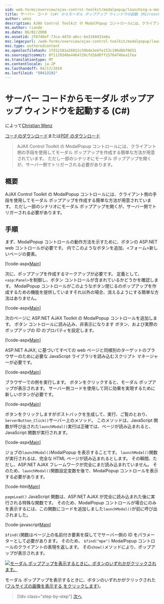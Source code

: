 ```yaml
---
uid: web-forms/overview/ajax-control-toolkit/modalpopup/launching-a-modal-popup-window-from-server-code-cs
title: サーバー コード (c#) からモーダル ポップアップ ウィンドウの起動 |Microsoft Docs
author: wenz
description: AJAX Control Toolkit の ModalPopup コントロールには、クライアント側の手段を使用してモーダル ポップアップを作成する簡単な方法が用意されています。 ただし一部のシナリオでは、その t が必要としています.
ms.author: riande
ms.date: 06/02/2008
ms.assetid: 2f67d8ef-73ca-447d-a0cc-6e3168431e6a
msc.legacyurl: /web-forms/overview/ajax-control-toolkit/modalpopup/launching-a-modal-popup-window-from-server-code-cs
msc.type: authoredcontent
ms.openlocfilehash: 1fd12181e26012c59bde3e6fe153c196d8bf0d31
ms.sourcegitcommit: 0f1119340e4464720cfd16d0ff15764746ea1fea
ms.translationtype: MT
ms.contentlocale: ja-JP
ms.lasthandoff: 04/17/2019
ms.locfileid: "59413192"
---
```

# <a name="launching-a-modal-popup-window-from-server-code-c"></a>サーバー コードからモーダル ポップアップ ウィンドウを起動する (C#)

によって[Christian Wenz](https://github.com/wenz)

[コードのダウンロード](http://download.microsoft.com/download/2/4/0/24052038-f942-4336-905b-b60ae56f0dd5/ModalPopup1.cs.zip)または[PDF のダウンロード](http://download.microsoft.com/download/b/6/a/b6ae89ee-df69-4c87-9bfb-ad1eb2b23373/modalpopup1CS.pdf)

> AJAX Control Toolkit の ModalPopup コントロールには、クライアント側の手段を使用してモーダル ポップアップを作成する簡単な方法が用意されています。 ただし一部のシナリオにモーダル ポップアップを開くが、サーバー側でトリガーされる必要があります。


## <a name="overview"></a>概要

AJAX Control Toolkit の ModalPopup コントロールには、クライアント側の手段を使用してモーダル ポップアップを作成する簡単な方法が用意されています。 ただし一部のシナリオにモーダル ポップアップを開くが、サーバー側でトリガーされる必要があります。

## <a name="steps"></a>手順

まず、ModalPopup コントロールの動作方法を示すために、ボタンの ASP.NET web コントロールが必要です。 内でこのようなボタンを追加、&lt;フォーム&gt;新しいページの要素。

[!code-aspx[Main](launching-a-modal-popup-window-from-server-code-cs/samples/sample1.aspx)]

次に、ポップアップを作成するマークアップが必要です。 定義として、`<asp:Panel>`を制御し、ボタン コントロールが含まれているかどうかを確認します。 ModalPopup コントロールがこのようなボタン閉じるのポップアップを作成するための機能を提供していますそれ以外の場合、消えるようにする簡単な方法はありません。

[!code-aspx[Main](launching-a-modal-popup-window-from-server-code-cs/samples/sample2.aspx)]

次のページに ASP.NET AJAX Toolkit の ModalPopup コントロールを追加します。 ボタン コントロールに読み込み、非表示になります ボタン、および実際のポップアップの ID のプロパティを設定します。

[!code-aspx[Main](launching-a-modal-popup-window-from-server-code-cs/samples/sample3.aspx)]

ASP.NET AJAX; に基づいてすべての web ページと同様別のターゲットのブラウザーのために必要な JavaScript ライブラリを読み込むスクリプト マネージャーが必要です。

[!code-aspx[Main](launching-a-modal-popup-window-from-server-code-cs/samples/sample4.aspx)]

ブラウザーでの例を実行します。 ボタンをクリックすると、モーダル ポップアップが表示されます。 サーバー側コードを使用して同じ効果を実現するために新しいボタンが必要です。

[!code-aspx[Main](launching-a-modal-popup-window-from-server-code-cs/samples/sample5.aspx)]

ボタンをクリックしますがポストバックを生成して、実行、ご覧のとおり、`ServerButton_Click()`サーバー上のメソッド。 このメソッドは、JavaScript 関数が呼び出された`launchModal()`実行は正確では、ページが読み込まれると、JavaScript 関数が実行されます。

[!code-aspx[Main](launching-a-modal-popup-window-from-server-code-cs/samples/sample6.aspx)]

ジョブの`launchModal()`ModalPopup を表示することです。 `launchModal()`関数が実行されるは、完全な HTML ページが読み込まれるとします。 その瞬間、ただし、ASP.NET AJAX フレームワークが完全にまだ読み込まれていません。 そのため、`launchModal()`関数設定変数を後で、ModalPopup コントロールを表示する必要があります。

[!code-html[Main](launching-a-modal-popup-window-from-server-code-cs/samples/sample7.html)]

`pageLoad()` JavaScript 関数は、ASP.NET AJAX が完全に読み込まれた後に実行される特殊な関数です。 そのため、ModalPopup コントロールが場合にのみを表示するには、この関数にコードを追加しました`launchModal()`が前に呼び出されました。

[!code-javascript[Main](launching-a-modal-popup-window-from-server-code-cs/samples/sample8.js)]

`$find()`関数はページ上の名前付き要素を探してでサーバー側の ID をパラメーターとして必要があります。 そのため、 `$find("mpe")` ModalPopup コントロールのクライアントの表現を返します。 その`show()`メソッドにより、ポップアップが表示されます。


[![モーダル ポップアップを表示するときに、ボタンのいずれかがクリックされます。](launching-a-modal-popup-window-from-server-code-cs/_static/image2.png)](launching-a-modal-popup-window-from-server-code-cs/_static/image1.png)

モーダル ポップアップを表示するときに、ボタンのいずれかがクリックされた ([フルサイズの画像を表示する をクリックします](launching-a-modal-popup-window-from-server-code-cs/_static/image3.png))。

> [!div class="step-by-step"]
> [次へ](using-modalpopup-with-a-repeater-control-cs.md)
